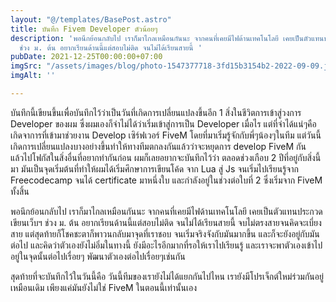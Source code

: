 ```yaml
---
layout: "@/templates/BasePost.astro"
title: บันทึก Fivem Developer ตัวน้อยๆ
description: 'พอนึกย้อนกลับไป เราก็มาไกลเหมือนกันนะ จากคนที่เคยมีไฟด้านเทคโนโลยี เคยเป็นตัวแทนประกวดเขียนเว็บฯ
  ช่วง ม. ต้น อยากเรียนด้านนี้แต่สอบไม่ติด จนไม่ได้เรียนสายนี้ '
pubDate: 2021-12-25T00:00:00+07:00
imgSrc: "/assets/images/blog/photo-1547377718-3fd15b3154b2-2022-09-09.jpeg"
imgAlt: ''

---
```

บันทึกนี้เขียนขึ้นเพื่อบันทึกไว้ว่าเป็นวันที่เกิดการเปลี่ยนแปลงขึ้นอีก 1 สิ่งในชีวิตการเข้าสู่วงการ Developer ของผม ซึ่งผมเองก็จำไม่ได้ว่าเริ่มเข้าสู่การเป็น Developer เมื่อไร แต่ที่จำได้แน่ๆคือเกิดจาการที่เข้ามาช่วยงาน Develop เซิร์ฟเวอร์ FiveM โดยที่มาเริ่มรู้จักกับพี่ๆน้องๆในทีม แต่วันนี้เกิดการเปลี่ยนแปลงบางอย่างขึ้นทำให้ทางทีมตกลงกันแล้วว่าจะหยุดการ develop FiveM กันแล้วไปโฟกัสในสิ่งอื่นที่อยากทำกันก่อน ผมก็เลยอยากจะบันทึกไว้ว่า ตลอดช่วงเกือบ 2 ปีที่อยู่กับสิ่งนี้มา มันเป็นจุดเริ่มต้นที่ทำให้ผมได้เริ่มศึกษาการเขียนโค้ด จาก Lua สู่ Js จนเริ่มไปเรียนรู้จาก Freecodecamp จนได้ certificate มาหนึ่งใบ และกำลังอยู่ในช่วงต่อใบที่ 2 ซึ่งเริ่มจาก FiveM ทั้งสิ้น

พอนึกย้อนกลับไป เราก็มาไกลเหมือนกันนะ จากคนที่เคยมีไฟด้านเทคโนโลยี เคยเป็นตัวแทนประกวดเขียนเว็บฯ ช่วง ม. ต้น อยากเรียนด้านนี้แต่สอบไม่ติด จนไม่ได้เรียนสายนี้ จบไม่ตรงสายจนคิดจะเบี่ยงสาย แต่สุดท้ายก็โชคชะตาก็พาวนกลับมาจุดที่เราชอบ จนเริ่มจริงจังกับมันมากขึ้น และก็จะยังอยู่กับมันต่อไป และคิดว่าตัวเองยังไม่อิ่มในทางนี้ ยังมีอะไรอีกมากที่รอให้เราไปเรียนรู้ และเราจะพาตัวเองเข้าไปอยู่ในจุดนั้นต่อไปเรื่อยๆ พัฒนาตัวเองต่อไปเรื่อยๆเช่นกัน

สุดท้ายที่จะบันทึกไว้ในวันนี้คือ วันนี้ทีมของเรายังไม่ได้แยกกันไปไหน เรายังมีโปรเจ็กต์ใหม่ร่วมกันอยู่เหมือนเดิม เพียงแค่มันยังไม่ใช่ FiveM ในตอนนี้เท่านั้นเอง